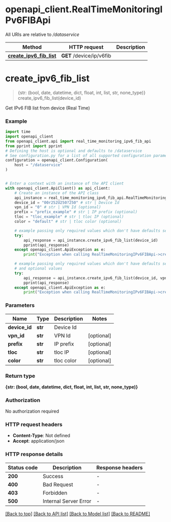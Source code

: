 # openapi_client.RealTimeMonitoringIPv6FIBApi

All URIs are relative to */dataservice*

Method | HTTP request | Description
------------- | ------------- | -------------
[**create_ipv6_fib_list**](RealTimeMonitoringIPv6FIBApi.md#create_ipv6_fib_list) | **GET** /device/ip/v6fib | 


# **create_ipv6_fib_list**
> {str: (bool, date, datetime, dict, float, int, list, str, none_type)} create_ipv6_fib_list(device_id)



Get IPv6 FIB list from device (Real Time)

### Example


```python
import time
import openapi_client
from openapi_client.api import real_time_monitoring_ipv6_fib_api
from pprint import pprint
# Defining the host is optional and defaults to /dataservice
# See configuration.py for a list of all supported configuration parameters.
configuration = openapi_client.Configuration(
    host = "/dataservice"
)


# Enter a context with an instance of the API client
with openapi_client.ApiClient() as api_client:
    # Create an instance of the API class
    api_instance = real_time_monitoring_ipv6_fib_api.RealTimeMonitoringIPv6FIBApi(api_client)
    device_id = "00r252U250?250" # str | Device Id
    vpn_id = "0" # str | VPN Id (optional)
    prefix = "prefix_example" # str | IP prefix (optional)
    tloc = "tloc_example" # str | tloc IP (optional)
    color = "default" # str | tloc color (optional)

    # example passing only required values which don't have defaults set
    try:
        api_response = api_instance.create_ipv6_fib_list(device_id)
        pprint(api_response)
    except openapi_client.ApiException as e:
        print("Exception when calling RealTimeMonitoringIPv6FIBApi->create_ipv6_fib_list: %s\n" % e)

    # example passing only required values which don't have defaults set
    # and optional values
    try:
        api_response = api_instance.create_ipv6_fib_list(device_id, vpn_id=vpn_id, prefix=prefix, tloc=tloc, color=color)
        pprint(api_response)
    except openapi_client.ApiException as e:
        print("Exception when calling RealTimeMonitoringIPv6FIBApi->create_ipv6_fib_list: %s\n" % e)
```


### Parameters

Name | Type | Description  | Notes
------------- | ------------- | ------------- | -------------
 **device_id** | **str**| Device Id |
 **vpn_id** | **str**| VPN Id | [optional]
 **prefix** | **str**| IP prefix | [optional]
 **tloc** | **str**| tloc IP | [optional]
 **color** | **str**| tloc color | [optional]

### Return type

**{str: (bool, date, datetime, dict, float, int, list, str, none_type)}**

### Authorization

No authorization required

### HTTP request headers

 - **Content-Type**: Not defined
 - **Accept**: application/json


### HTTP response details

| Status code | Description | Response headers |
|-------------|-------------|------------------|
**200** | Success |  -  |
**400** | Bad Request |  -  |
**403** | Forbidden |  -  |
**500** | Internal Server Error |  -  |

[[Back to top]](#) [[Back to API list]](../README.md#documentation-for-api-endpoints) [[Back to Model list]](../README.md#documentation-for-models) [[Back to README]](../README.md)

